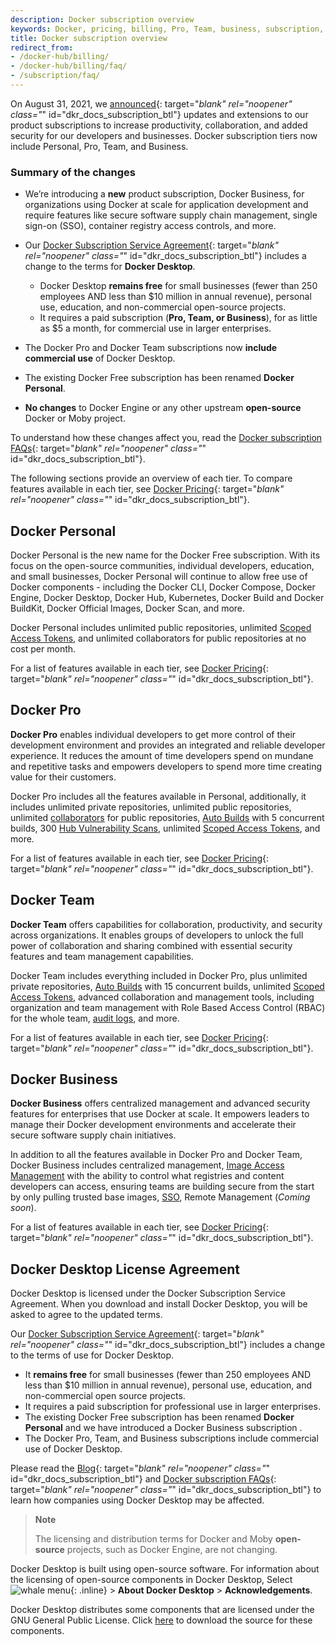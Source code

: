 ```yaml
---
description: Docker subscription overview
keywords: Docker, pricing, billing, Pro, Team, business, subscription, tier, plan
title: Docker subscription overview
redirect_from:
- /docker-hub/billing/
- /docker-hub/billing/faq/
- /subscription/faq/
---
```


On August 31, 2021, we [announced](https://www.docker.com/blog/updating-product-subscriptions/){: target="_blank" rel="noopener" class="_" id="dkr_docs_subscription_btl"} updates and extensions to our product subscriptions to increase productivity, collaboration, and added security for our developers and businesses. Docker subscription tiers now include Personal, Pro, Team, and Business.

### Summary of the changes

- We’re introducing a **new** product subscription, Docker Business, for organizations using Docker at scale for application development and require features like secure software supply chain management, single sign-on (SSO), container registry access controls, and more.

- Our [Docker Subscription Service Agreement](https://www.docker.com/legal/docker-subscription-service-agreement){: target="_blank" rel="noopener" class="_" id="dkr_docs_subscription_btl"} includes a change to the terms for **Docker Desktop**.
    - Docker Desktop **remains free** for small businesses (fewer than 250 employees AND less than $10 million in annual revenue), personal use, education, and non-commercial open-source projects.
    - It requires a paid subscription (**Pro, Team, or Business**), for as little as $5 a month, for commercial use in larger enterprises.
- The Docker Pro and Docker Team subscriptions now **include commercial use** of Docker Desktop.
- The existing Docker Free subscription has been renamed **Docker Personal**.
- **No changes** to Docker Engine or any other upstream **open-source** Docker or Moby project.

To understand how these changes affect you, read the [Docker subscription FAQs](https://www.docker.com/pricing/faq){: target="_blank" rel="noopener" class="_" id="dkr_docs_subscription_btl"}.

The following sections provide an overview of each tier. To compare features available in each tier, see [Docker Pricing](https://www.docker.com/pricing/){: target="_blank" rel="noopener" class="_" id="dkr_docs_subscription_btl"}.

## Docker Personal

Docker Personal is the new name for the Docker Free subscription. With its focus on the open-source communities, individual developers, education, and small businesses, Docker Personal will continue to allow free use of Docker components - including the Docker CLI, Docker Compose, Docker Engine, Docker Desktop, Docker Hub, Kubernetes, Docker Build and Docker BuildKit, Docker Official Images, Docker Scan, and more.

Docker Personal includes unlimited public repositories, unlimited [Scoped Access Tokens](../docker-hub/access-tokens.md), and unlimited collaborators for public repositories at no cost per month.

For a list of features available in each tier, see [Docker Pricing](https://www.docker.com/pricing/){: target="_blank" rel="noopener" class="_" id="dkr_docs_subscription_btl"}.

## Docker Pro

**Docker Pro** enables individual developers to get more control of their development environment and provides an integrated and reliable developer experience. It reduces the amount of time developers spend on mundane and repetitive tasks and empowers developers to spend more time creating value for their customers.

Docker Pro includes all the features available in Personal, additionally, it includes unlimited private repositories, unlimited public repositories, unlimited [collaborators](../docker-hub/repos.md#collaborators-and-their-role) for public repositories, [Auto Builds](../docker-hub/builds/index.md) with 5 concurrent builds, 300 [Hub Vulnerability Scans](../docker-hub/vulnerability-scanning.md), unlimited [Scoped Access Tokens](../docker-hub/access-tokens.md), and more.

For a list of features available in each tier, see [Docker Pricing](https://www.docker.com/pricing/){: target="_blank" rel="noopener" class="_" id="dkr_docs_subscription_btl"}.

## Docker Team

**Docker Team** offers capabilities for collaboration, productivity, and security across organizations. It enables groups of developers to unlock the full power of collaboration and sharing combined with essential security features and team management capabilities.

Docker Team includes everything included in Docker Pro, plus unlimited private repositories, [Auto Builds](../docker-hub/builds/index.md) with 15 concurrent builds, unlimited [Scoped Access Tokens](../docker-hub/access-tokens.md), advanced collaboration and management tools, including organization and team management with Role Based Access Control (RBAC) for the whole team, [audit logs](../docker-hub/audit-log.md), and more.

For a list of features available in each tier, see [Docker Pricing](https://www.docker.com/pricing/){: target="_blank" rel="noopener" class="_" id="dkr_docs_subscription_btl"}.

## Docker Business

**Docker Business** offers centralized management and advanced security features for enterprises that use Docker at scale. It empowers leaders to manage their Docker development environments and accelerate their secure software supply chain initiatives.

In addition to all the features available in Docker Pro and Docker Team, Docker Business includes centralized management, [Image Access Management](../docker-hub/image-access-management.md) with the ability to control what registries and content developers can access, ensuring teams are building secure from the start by only pulling trusted base images, [SSO](../single-sign-on/index.md), Remote Management (_Coming soon_).

For a list of features available in each tier, see [Docker Pricing](https://www.docker.com/pricing/){: target="_blank" rel="noopener" class="_" id="dkr_docs_subscription_btl"}.

## Docker Desktop License Agreement

Docker Desktop is licensed under the Docker Subscription Service Agreement. When you download and install Docker Desktop, you will be asked to agree to the updated terms.

Our [Docker Subscription Service Agreement](https://www.docker.com/legal/docker-subscription-service-agreement){: target="_blank" rel="noopener" class="_" id="dkr_docs_subscription_btl"} includes a change to the terms of use for Docker Desktop.

- It **remains free** for small businesses (fewer than 250 employees AND less than $10 million in annual revenue), personal use, education, and non-commercial open source projects.
- It requires a paid subscription for professional use in larger enterprises.
- The existing Docker Free subscription has been renamed **Docker Personal** and we have introduced a Docker Business subscription .
- The Docker Pro, Team, and Business subscriptions include commercial use of Docker Desktop.

Please read the [Blog](https://www.docker.com/blog/updating-product-subscriptions/){: target="_blank" rel="noopener" class="_" id="dkr_docs_subscription_btl"} and [Docker subscription FAQs](https://www.docker.com/pricing/faq){: target="_blank" rel="noopener" class="_" id="dkr_docs_subscription_btl"} to learn how companies using Docker Desktop may be affected.

> **Note**
>
> The licensing and distribution terms for Docker and Moby **open-source** projects, such as Docker Engine, are not changing.

Docker Desktop is built using open-source software. For information about the licensing of open-source components in Docker Desktop, Select ![whale menu](../desktop/mac/images/whale-x.png){: .inline} > **About Docker Desktop** > **Acknowledgements**.

Docker Desktop distributes some components that are licensed under the
GNU General Public License. Click [here](https://download.docker.com/opensource/License.tar.gz) to download the source for these components.
